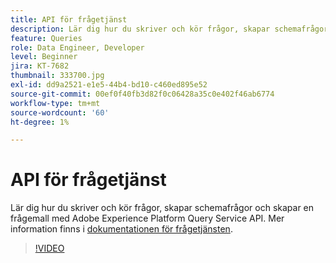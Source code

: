 ```yaml
---
title: API för frågetjänst
description: Lär dig hur du skriver och kör frågor, skapar schemafrågor och skapar en frågemall med Adobe Experience Platform Query Service API.
feature: Queries
role: Data Engineer, Developer
level: Beginner
jira: KT-7682
thumbnail: 333700.jpg
exl-id: dd9a2521-e1e5-44b4-bd10-c460ed895e52
source-git-commit: 00ef0f40fb3d82f0c06428a35c0e402f46ab6774
workflow-type: tm+mt
source-wordcount: '60'
ht-degree: 1%

---
```


# API för frågetjänst

Lär dig hur du skriver och kör frågor, skapar schemafrågor och skapar en frågemall med Adobe Experience Platform Query Service API. Mer information finns i [dokumentationen för frågetjänsten](https://experienceleague.adobe.com/docs/experience-platform/query/home.html?lang=sv).

>[!VIDEO](https://video.tv.adobe.com/v/333700?learn=on)
